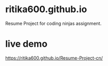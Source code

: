 # ritika600.github.io
Resume Project for coding ninjas assignment.
# live demo 
https://ritika600.github.io/Resume-Project-cn/
